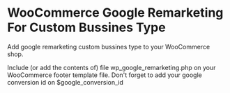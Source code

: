 # WooCommerce Google Remarketing For Custom Bussines Type
Add google remarketing custom bussines type to your WooCommerce shop.

Include (or add the contents of) file wp_google_remarketing.php on your WooCommerce footer template file.
Don't forget to add your google conversion id on $google_conversion_id

